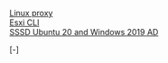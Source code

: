 [Linux proxy](https://danielemurrau.github.io/Linux_Proxy) <br>
[Esxi CLI](https://danielemurrau.github.io/esxi_cli_commands) <br>
[SSSD Ubuntu 20 and Windows 2019 AD](https://danielemurrau.github.io/SSSD_and_AD) <br>

[-] <br>